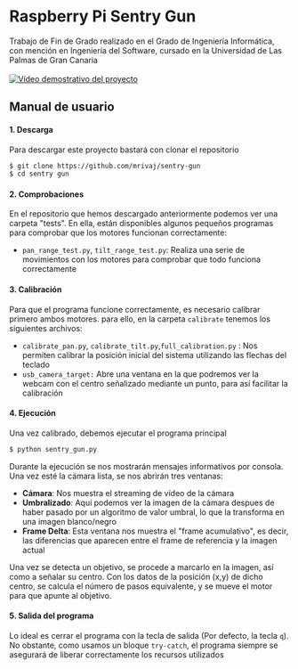 # Raspberry Pi Sentry Gun
Trabajo de Fin de Grado realizado en el Grado de Ingeniería Informática, con mención en Ingeniería del Software, 
cursado en la Universidad de Las Palmas de Gran Canaria
<br>
<br>[![Vídeo demostrativo del proyecto](https://img.youtube.com/vi/xNmcc-VBpow/0.jpg)](https://www.youtube.com/watch?v=xNmcc-VBpow)

## Manual de usuario
#### 1. Descarga
Para descargar este proyecto bastará con clonar el repositorio
```sh
$ git clone https://github.com/mrivaj/sentry-gun
$ cd sentry gun
```

#### 2. Comprobaciones
En el repositorio que hemos descargado anteriormente podemos ver una carpeta "tests". En ella, están disponibles algunos pequeños programas para comprobar que los motores funcionan correctamente:
  - `pan_range_test.py`, `tilt_range_test.py`: Realiza una serie de movimientos con los motores para comprobar que todo funciona correctamente

#### 3. Calibración 
Para que el programa funcione correctamente, es necesario calibrar primero ambos motores. para ello, en la carpeta `calibrate` tenemos los siguientes archivos:
  - `calibrate_pan.py`, `calibrate_tilt.py`,`full_calibration.py` : Nos permiten calibrar la posición inicial del sistema utilizando las flechas del teclado
- `usb_camera_target:` Abre una ventana en la que podremos ver la webcam con el centro señalizado mediante un punto, para así facilitar la calibración

#### 4. Ejecución
Una vez calibrado, debemos ejecutar el programa principal
```sh
$ python sentry_gun.py
```
Durante la ejecución se nos mostrarán mensajes informativos por consola.
Una vez esté la cámara lista, se nos abrirán tres ventanas: 
  - **Cámara**: Nos muestra el streaming de vídeo de la cámara
  - **Umbralizado**: Aquí podemos ver la imagen de la cámara despues de haber pasado por un algoritmo de valor umbral, lo que la transforma en una imagen blanco/negro
  - **Frame Delta**: Esta ventana nos muestra el "frame acumulativo", es decir, las diferencias que aparecen entre el frame de referencia y la imagen actual
 
Una vez se detecta un objetivo, se procede a marcarlo en la imagen, así como a señalar su centro. Con los datos de la posición (x,y) de dicho centro, se calcula el número de pasos equivalente, y se mueve el motor para que apunte al objetivo.

#### 5. Salida del programa
Lo ideal es cerrar el programa con la tecla de salida (Por defecto, la tecla `q`). No obstante, como usamos un bloque `try-catch`, el programa siempre se asegurará de liberar correctamente los recursos utilizados
